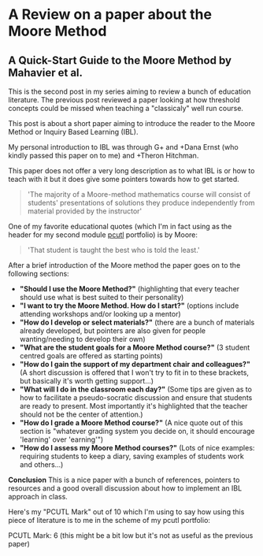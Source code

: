 # A Review on a paper about the Moore Method

## A Quick-Start Guide to the Moore Method by Mahavier et al.

This is the second post in my series aiming to review a bunch of education literature. The previous post reviewed a paper looking at how threshold concepts could be missed when teaching a "classicaly" well run course.

This post is about a short paper aiming to introduce the reader to the Moore Method or Inquiry Based Learning (IBL).

My personal introduction to IBL was through G+ and +Dana Ernst (who kindly passed this paper on to me) and +Theron Hitchman.

This paper does not offer a very long description as to what IBL is or how to teach with it but it does give some pointers towards how to get started.

> 'The majority of a Moore-method mathematics course will consist of students' presentations of solutions they produce independently from material provided by the instructor'

One of my favorite educational quotes (which I'm in fact using as the header for my second module [pcutl]() portfolio) is by Moore:

> 'That student is taught the best who is told the least.'

After a brief introduction of the Moore method the paper goes on to the following sections:

- **"Should I use the Moore Method?"** (highlighting that every teacher should use what is best suited to their personality)
- **"I want to try the Moore Method. How do I start?"** (options include attending workshops and/or looking up a mentor)
- **"How do I develop or select materials?"** (there are a bunch of materials already developed, but pointers are also given for people wanting/needing to develop their own)
- **"What are the student goals for a Moore Method course?"** (3 student centred goals are offered as starting points)
- **"How do I gain the support of my department chair and colleagues?"** (A short discussion is offered that I won't try to fit in to these brackets, but basically it's worth getting support...)
- **"What will I do in the classroom each day?"** (Some tips are given as to how to facilitate a pseudo-socratic discussion and ensure that students are ready to present. Most importantly it's highlighted that the teacher should not be the center of attention.)
- **"How do I grade a Moore Method course?"** (A nice quote out of this section is "whatever grading system you decide on, it should encourage 'learning' over 'earning'")
- **"How do I assess my Moore Method courses?"** (Lots of nice examples: requiring students to keep a diary, saving examples of students work and others...)

**Conclusion**
This is a nice paper with a bunch of references, pointers to resources and a good overall discussion about how to implement an IBL approach in class.

Here's my "PCUTL Mark" out of 10 which I'm using to say how using this piece of literature is to me in the scheme of my pcutl portfolio:

PCUTL Mark: 6 (this might be a bit low but it's not as useful as the previous paper)
